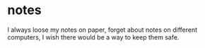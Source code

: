 # notes
I always loose my notes on paper, forget about notes on different computers, I wish there would be a way to keep them safe. 
